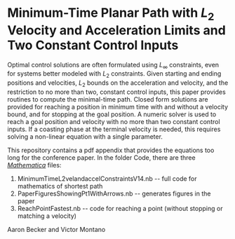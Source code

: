# Minimum-Time Planar Path with $L_2$ Velocity and Acceleration Limits and Two Constant Control Inputs

Optimal control solutions are often formulated using $L_\infty$ constraints, even for systems better modeled with $L_2$ constraints.
Given starting and ending positions and velocities, $L_2$ bounds on the acceleration and velocity, and the restriction to no more than two, constant control inputs, this paper provides routines to compute the minimal-time path. Closed form solutions are provided for reaching a position in minimum time with and without a velocity bound, and for stopping at the goal position.
 A numeric solver is used to reach a goal position and velocity with no more than two constant control inputs. If a coasting phase at the terminal velocity is needed, this requires solving a non-linear equation with a single parameter.

 This repository contains a pdf appendix that provides the equations too long for the conference paper.
 In the folder Code, there are three [*Mathematica*](https://www.wolfram.com/mathematica/) files:

1. MinimumTimeL2velandaccelConstraintsV14.nb -- full code for mathematics of shortest path
2. PaperFiguresShowingPt1WithArrows.nb -- generates figures in the paper
3. ReachPointFastest.nb -- code for reaching a point (without stopping or matching a velocity)

Aaron Becker and Victor Montano
